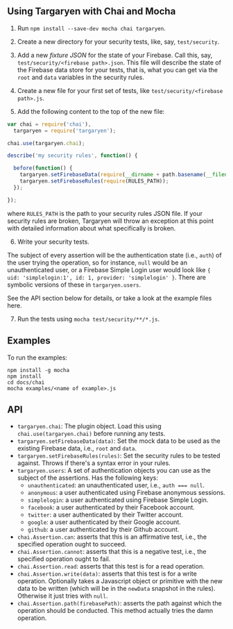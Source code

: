 
## Using Targaryen with Chai and Mocha

1. Run `npm install --save-dev mocha chai targaryen`.

2. Create a new directory for your security tests, like, say, `test/security`.

3. Add a new *fixture JSON* for the state of your Firebase. Call this, say, `test/security/<firebase path>.json`. This file will describe the state of the Firebase data store for your tests, that is, what you can get via the `root` and `data` variables in the security rules.
 
4. Create a new file for your first set of tests, like `test/security/<firebase path>.js`.

5. Add the following content to the top of the new file:

```js
var chai = require('chai'),
  targaryen = require('targaryen');

chai.use(targaryen.chai);

describe('my security rules', function() {

  before(function() {
    targaryen.setFirebaseData(require(__dirname + path.basename(__filename) + '.json'));
    targaryen.setFirebaseRules(require(RULES_PATH));
  });

});
```

where `RULES_PATH` is the path to your security rules JSON file. If your security rules are broken, Targaryen will throw an exception at this point with detailed information about what specifically is broken.

6. Write your security tests.

The subject of every assertion will be the authentication state (i.e., `auth`) of the user trying the operation, so for instance, `null` would be an unauthenticated user, or a Firebase Simple Login user would look like `{ uid: 'simplelogin:1', id: 1, provider: 'simplelogin' }`. There are symbolic versions of these in `targaryen.users`. 

See the API section below for details, or take a look at the example files here.

7. Run the tests using `mocha test/security/**/*.js`.

## Examples

To run the examples:
```
npm install -g mocha
npm install
cd docs/chai
mocha examples/<name of example>.js
```

## API

- `targaryen.chai`: The plugin object. Load this using `chai.use(targaryen.chai)` before running any tests.
- `targaryen.setFirebaseData(data)`: Set the mock data to be used as the existing Firebase data, i.e., `root` and `data`.
- `targaryen.setFirebaseRules(rules)`: Set the security rules to be tested against. Throws if there's a syntax error in your rules. 
- `targaryen.users`: A set of authentication objects you can use as the subject of the assertions. Has the following keys:
  - `unauthenticated`: an unauthenticated user, i.e., `auth === null`.
  - `anonymous`: a user authenticated using Firebase anonymous sessions.
  - `simplelogin`: a user authenticated using Firebase Simple Login.
  - `facebook`: a user authenticated by their Facebook account. 
  - `twitter`: a user authenticated by their Twitter account.
  - `google`: a user authenticated by their Google account.
  - `github`: a user authenticated by their Github account.
- `chai.Assertion.can`: asserts that this is an affirmative test, i.e., the specified operation ought to succeed.
- `chai.Assertion.cannot`: asserts that this is a negative test, i.e., the specified operation ought to fail.
- `chai.Assertion.read`: asserts that this test is for a read operation.
- `chai.Assertion.write(data)`: asserts that this test is for a write operation. Optionally takes a Javascript object or primitive with the new data to be written (which will be in the `newData` snapshot in the rules). Otherwise it just tries with `null`.
- `chai.Assertion.path(firebasePath)`: asserts the path against which the operation should be conducted. This method actually tries the damn operation.

